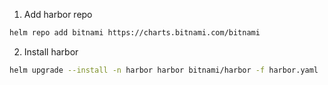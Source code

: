 1. Add harbor repo
```bash
helm repo add bitnami https://charts.bitnami.com/bitnami
```

2. Install harbor
```bash
helm upgrade --install -n harbor harbor bitnami/harbor -f harbor.yaml 
```
